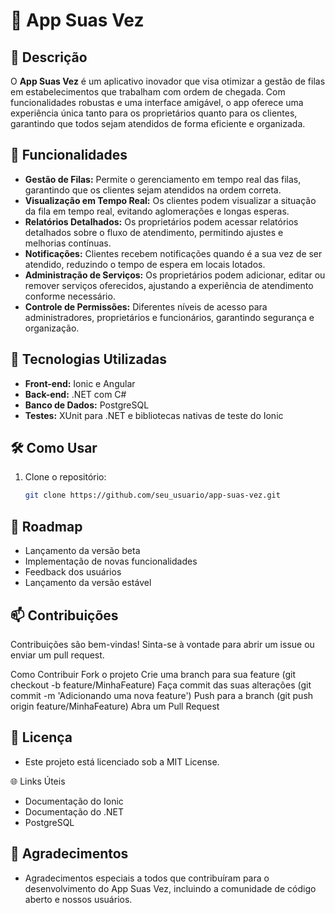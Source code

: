 # 🚦 App Suas Vez

## 📖 Descrição

O **App Suas Vez** é um aplicativo inovador que visa otimizar a gestão de filas em estabelecimentos que trabalham com ordem de chegada. Com funcionalidades robustas e uma interface amigável, o app oferece uma experiência única tanto para os proprietários quanto para os clientes, garantindo que todos sejam atendidos de forma eficiente e organizada.

## 🎯 Funcionalidades

- **Gestão de Filas:** Permite o gerenciamento em tempo real das filas, garantindo que os clientes sejam atendidos na ordem correta.
- **Visualização em Tempo Real:** Os clientes podem visualizar a situação da fila em tempo real, evitando aglomerações e longas esperas.
- **Relatórios Detalhados:** Os proprietários podem acessar relatórios detalhados sobre o fluxo de atendimento, permitindo ajustes e melhorias contínuas.
- **Notificações:** Clientes recebem notificações quando é a sua vez de ser atendido, reduzindo o tempo de espera em locais lotados.
- **Administração de Serviços:** Os proprietários podem adicionar, editar ou remover serviços oferecidos, ajustando a experiência de atendimento conforme necessário.
- **Controle de Permissões:** Diferentes níveis de acesso para administradores, proprietários e funcionários, garantindo segurança e organização.

## 📱 Tecnologias Utilizadas

- **Front-end:** Ionic e Angular
- **Back-end:** .NET com C#
- **Banco de Dados:** PostgreSQL
- **Testes:** XUnit para .NET e bibliotecas nativas de teste do Ionic

## 🛠️ Como Usar

1. Clone o repositório:
   ```bash
   git clone https://github.com/seu_usuario/app-suas-vez.git

## 📅 Roadmap
 - Lançamento da versão beta
 - Implementação de novas funcionalidades
 - Feedback dos usuários
 - Lançamento da versão estável

## 📫 Contribuições
Contribuições são bem-vindas! Sinta-se à vontade para abrir um issue ou enviar um pull request.

Como Contribuir
Fork o projeto
Crie uma branch para sua feature (git checkout -b feature/MinhaFeature)
Faça commit das suas alterações (git commit -m 'Adicionando uma nova feature')
Push para a branch (git push origin feature/MinhaFeature)
Abra um Pull Request

## 📄 Licença
- Este projeto está licenciado sob a MIT License.

🌐 Links Úteis
- Documentação do Ionic
- Documentação do .NET
- PostgreSQL

## 🎉 Agradecimentos
- Agradecimentos especiais a todos que contribuíram para o desenvolvimento do App Suas Vez, incluindo a comunidade de código aberto e nossos usuários.
